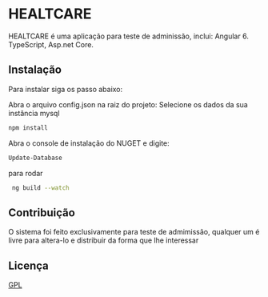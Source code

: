 # HEALTCARE

HEALTCARE é uma aplicação para teste de adminissão, inclui: Angular 6. TypeScript, Asp.net Core.

## Instalação

Para instalar siga os passo abaixo:

Abra o arquivo config.json na raiz do projeto: Selecione os dados da sua instância mysql

```bash
npm install 
```
Abra o console de instalação do NUGET e digite: 
```bash
Update-Database 
```
para rodar
```bash
 ng build --watch
```

## Contribuição
O sistema foi feito exclusivamente para teste de admimissão, qualquer um é livre para altera-lo e distribuir da forma que lhe interessar

## Licença
[GPL](http://www.softwarelivre.gov.br/Licencas/LicencaCcGplBr/)